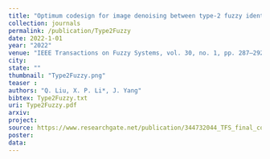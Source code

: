 ```yaml
---
title: "Optimum codesign for image denoising between type-2 fuzzy identifier and matrix completion denoiser"
collection: journals
permalink: /publication/Type2Fuzzy
date: 2022-1-01
year: "2022"
venue: "IEEE Transactions on Fuzzy Systems, vol. 30, no. 1, pp. 287–292 Jan."
city: 
state: ""
thumbnail: "Type2Fuzzy.png"
teaser : 
authors: "Q. Liu, X. P. Li*, J. Yang"
bibtex: Type2Fuzzy.txt
uri: Type2Fuzzy.pdf
arxiv: 
project: 
source: https://www.researchgate.net/publication/344732044_TFS_final_codezip
poster: 
data:
---
```

